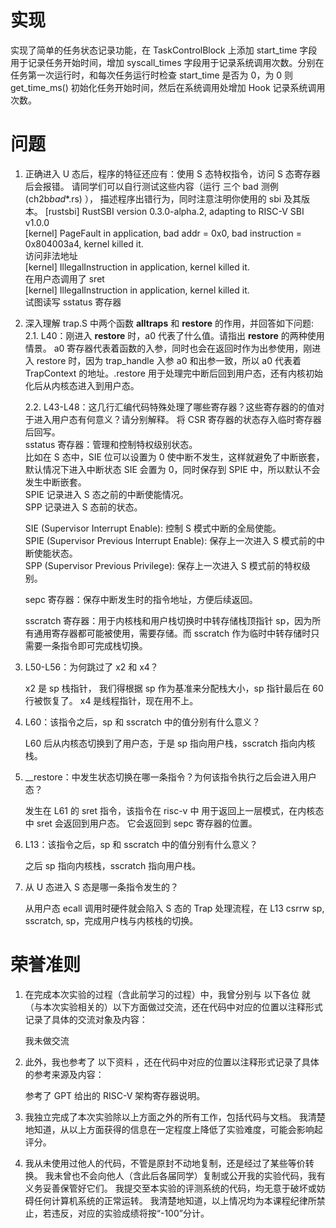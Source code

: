 # 实现

实现了简单的任务状态记录功能，在 TaskControlBlock 上添加 start_time 字段用于记录任务开始时间，增加 syscall_times 字段用于记录系统调用次数。分别在任务第一次运行时，和每次任务运行时检查 start_time 是否为 0，为 0 则 get_time_ms() 初始化任务开始时间，然后在系统调用处增加 Hook 记录系统调用次数。

# 问题

1. 正确进入 U 态后，程序的特征还应有：使用 S 态特权指令，访问 S 态寄存器后会报错。 请同学们可以自行测试这些内容（运行 三个 bad 测例 (ch2b*bad*\*.rs) ）， 描述程序出错行为，同时注意注明你使用的 sbi 及其版本。
   [rustsbi] RustSBI version 0.3.0-alpha.2, adapting to RISC-V SBI v1.0.0  
   [kernel] PageFault in application, bad addr = 0x0, bad instruction = 0x804003a4, kernel killed it.  
   访问非法地址  
   [kernel] IllegalInstruction in application, kernel killed it.  
   在用户态调用了 sret  
   [kernel] IllegalInstruction in application, kernel killed it.  
   试图读写 sstatus 寄存器

2. 深入理解 trap.S 中两个函数 **alltraps** 和 **restore** 的作用，并回答如下问题:
   2.1. L40：刚进入 **restore** 时，a0 代表了什么值。请指出 **restore** 的两种使用情景。
   a0 寄存器代表着函数的入参，同时也会在返回时作为出参使用，刚进入 restore 时，因为 trap_handle 入参 a0 和出参一致，所以 a0 代表着 TrapContext 的地址。.restore 用于处理完中断后回到用户态，还有内核初始化后从内核态进入到用户态。

    2.2. L43-L48：这几行汇编代码特殊处理了哪些寄存器？这些寄存器的的值对于进入用户态有何意义？请分别解释。
    将 CSR 寄存器的状态存入临时寄存器后回写。  
     sstatus 寄存器：管理和控制特权级别状态。  
     比如在 S 态中，SIE 位可以设置为 0 使中断不发生，这样就避免了中断嵌套，默认情况下进入中断状态 SIE 会置为 0，同时保存到 SPIE 中，所以默认不会发生中断嵌套。  
     SPIE 记录进入 S 态之前的中断使能情况。  
     SPP 记录进入 S 态前的状态。

    SIE (Supervisor Interrupt Enable): 控制 S 模式中断的全局使能。  
     SPIE (Supervisor Previous Interrupt Enable): 保存上一次进入 S 模式前的中断使能状态。  
     SPP (Supervisor Previous Privilege): 保存上一次进入 S 模式前的特权级别。

    sepc 寄存器：保存中断发生时的指令地址，方便后续返回。

    sscratch 寄存器：用于内核栈和用户栈切换时中转存储栈顶指针 sp，因为所有通用寄存器都可能被使用，需要存储。而 sscratch 作为临时中转存储时只需要一条指令即可完成栈切换。

3. L50-L56：为何跳过了 x2 和 x4？

    x2 是 sp 栈指针， 我们得根据 sp 作为基准来分配栈大小，sp 指针最后在 60 行被恢复了。
    x4 是线程指针，现在用不上。

4. L60：该指令之后，sp 和 sscratch 中的值分别有什么意义？

    L60 后从内核态切换到了用户态，于是 sp 指向用户栈，sscratch 指向内核栈。

5. \_\_restore：中发生状态切换在哪一条指令？为何该指令执行之后会进入用户态？

    发生在 L61 的 sret 指令，该指令在 risc-v 中 用于返回上一层模式，在内核态中 sret 会返回到用户态。
    它会返回到 sepc 寄存器的位置。

6. L13：该指令之后，sp 和 sscratch 中的值分别有什么意义？

    之后 sp 指向内核栈，sscratch 指向用户栈。

7. 从 U 态进入 S 态是哪一条指令发生的？

    从用户态 ecall 调用时硬件就会陷入 S 态的 Trap 处理流程，在 L13 csrrw sp, sscratch, sp，完成用户栈与内核栈的切换。

# 荣誉准则

1. 在完成本次实验的过程（含此前学习的过程）中，我曾分别与 以下各位 就（与本次实验相关的）以下方面做过交流，还在代码中对应的位置以注释形式记录了具体的交流对象及内容：

    我未做交流

2. 此外，我也参考了 以下资料 ，还在代码中对应的位置以注释形式记录了具体的参考来源及内容：

    参考了 GPT 给出的 RISC-V 架构寄存器说明。

3. 我独立完成了本次实验除以上方面之外的所有工作，包括代码与文档。 我清楚地知道，从以上方面获得的信息在一定程度上降低了实验难度，可能会影响起评分。

4. 我从未使用过他人的代码，不管是原封不动地复制，还是经过了某些等价转换。 我未曾也不会向他人（含此后各届同学）复制或公开我的实验代码，我有义务妥善保管好它们。 我提交至本实验的评测系统的代码，均无意于破坏或妨碍任何计算机系统的正常运转。 我清楚地知道，以上情况均为本课程纪律所禁止，若违反，对应的实验成绩将按“-100”分计。
